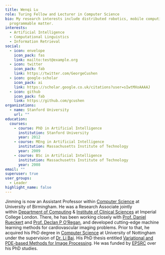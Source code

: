 ```yaml
---
title: Wenqi Lu
role: Turing Fellow and Lecturer in Computer Science
bio: My research interests include distributed robotics, mobile computing and
  programmable matter.
interests:
  - Artificial Intelligence
  - Computational Linguistics
  - Information Retrieval
social:
  - icon: envelope
    icon_pack: fas
    link: mailto:test@example.org
  - icon: twitter
    icon_pack: fab
    link: https://twitter.com/GeorgeCushen
  - icon: google-scholar
    icon_pack: ai
    link: https://scholar.google.co.uk/citations?user=sIwtMXoAAAAJ
  - icon: github
    icon_pack: fab
    link: https://github.com/gcushen
organizations:
  - name: Stanford University
    url: ""
education:
  courses:
    - course: PhD in Artificial Intelligence
      institution: Stanford University
      year: 2012
    - course: MEng in Artificial Intelligence
      institution: Massachusetts Institute of Technology
      year: 2009
    - course: BSc in Artificial Intelligence
      institution: Massachusetts Institute of Technology
      year: 2008
email: ""
superuser: true
user_groups:
  - Leader
highlight_name: false
---
```

<!--StartFragment-->

Jinming is now an Assistant Professor within [Computer Science](http://www.cs.bham.ac.uk/) at University of Birmingham. He was a Research Associate jointly within [Department of Computing](https://biomedia.doc.ic.ac.uk/) & [Institute of Clinical Sciences](https://www.imperial.ac.uk/institute-clinical-sciences/research/imaging-sciences/) at Imperial College London. There, he has been working closely with [Prof. Daniel Rueckert](http://wp.doc.ic.ac.uk/dr/) and [Prof. Declan P O’Regan](https://www.imperial.ac.uk/people/declan.oregan), and developed cutting-edge machine learning methods for cardiovascular imaging problems. Prior to that, he acquired his PhD degree in [Computer Science](https://www.nottingham.ac.uk/computerscience/) at University of Nottingham under the supervision of [Dr. Li Bai](http://www.cs.nott.ac.uk/~itzbl/index.html). His PhD thesis entitled [Variational and PDE-based Methods for Image Processing](http://localhost:1313/thesis/Thesis.pdf). He was funded by [EPSRC](https://epsrc.ukri.org/) over his PhD studies.

<!--EndFragment-->